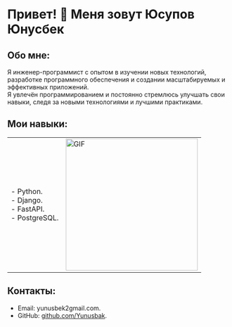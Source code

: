 # Привет! 👋 Меня зовут Юсупов Юнусбек

## Обо мне:

Я инженер-программист с опытом в изучении новых технологий, разработке программного обеспечения и создании масштабируемых и эффективных приложений.  
Я увлечён программированием и постоянно стремлюсь улучшать свои навыки, следя за новыми технологиями и лучшими практиками.

## Мои навыки:

<table>
  <tr>
    <td>
      - Python.<br>
      - Django.<br>
      - FastAPI.<br>
      - PostgreSQL.
    </td>
    <td>
      <img src="https://example.com/new-gif.gif" alt="GIF" style="width: 300px; height: auto;"/>
    </td>
  </tr>
</table>

## Контакты:
- Email: yunusbek2gmail.com.
- GitHub: [github.com/Yunusbak](https://github.com/Yunusbak).

